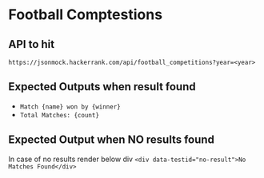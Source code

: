 # Football Comptestions

## API to hit

`https://jsonmock.hackerrank.com/api/football_competitions?year=<year>`

## Expected Outputs when result found

- `Match {name} won by {winner}`
- `Total Matches: {count}`

## Expected Output when NO results found

In case of no results render below div
`<div data-testid="no-result">No Matches Found</div>`